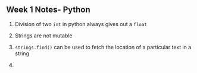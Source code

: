 
## Week 1 Notes- Python 

1) Division of two `int` in python always gives out a `float `
2) Strings are not mutable 

3) `strings.find()` can be used to fetch the location of a particular text in a string

4) 
<!--stackedit_data:
eyJoaXN0b3J5IjpbLTEwNjE1MjM5NzIsLTEwNTgzMjEwNTddfQ
==
-->